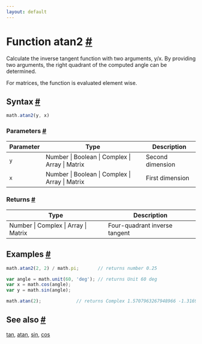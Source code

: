 ```yaml
---
layout: default
---
```


<h1 id="function-atan2">Function atan2 <a href="#function-atan2" title="Permalink">#</a></h1>

Calculate the inverse tangent function with two arguments, y/x.
By providing two arguments, the right quadrant of the computed angle can be
determined.

For matrices, the function is evaluated element wise.


<h2 id="syntax">Syntax <a href="#syntax" title="Permalink">#</a></h2>

```js
math.atan2(y, x)
```

<h3 id="parameters">Parameters <a href="#parameters" title="Permalink">#</a></h3>

Parameter | Type | Description
--------- | ---- | -----------
`y` | Number &#124; Boolean &#124; Complex &#124; Array &#124; Matrix | Second dimension
`x` | Number &#124; Boolean &#124; Complex &#124; Array &#124; Matrix | First dimension

<h3 id="returns">Returns <a href="#returns" title="Permalink">#</a></h3>

Type | Description
---- | -----------
Number &#124; Complex &#124; Array &#124; Matrix | Four-quadrant inverse tangent


<h2 id="examples">Examples <a href="#examples" title="Permalink">#</a></h2>

```js
math.atan2(2, 2) / math.pi;       // returns number 0.25

var angle = math.unit(60, 'deg'); // returns Unit 60 deg
var x = math.cos(angle);
var y = math.sin(angle);

math.atan(2);             // returns Complex 1.5707963267948966 -1.3169578969248166 i
```


<h2 id="see-also">See also <a href="#see-also" title="Permalink">#</a></h2>

[tan](tan.html),
[atan](atan.html),
[sin](sin.html),
[cos](cos.html)


<!-- Note: This file is automatically generated from source code comments. Changes made in this file will be overridden. -->
